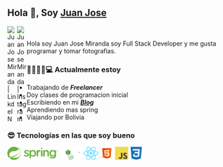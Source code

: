 ## Hola 👋, Soy [Juan Jose](http://juanjoses.me)




<a href="https://www.linkedin.com/in/juanjosemirandam/">
  <img align="left" alt="Juan Jose Miranda | LinkdeIN" width="22px" src="https://cdn.jsdelivr.net/npm/simple-icons@v3/icons/linkedin.svg" />
</a>

<a href="https://www.instagram.com/juan.jose.miranda/">
  <img align="left" alt="Juan Jose Miranda | Instagram" width="22px" src="https://cdn.jsdelivr.net/npm/simple-icons@v3/icons/instagram.svg" />
</a>

<br />

Hola soy Juan Jose Miranda soy Full Stack Developer y me gusta programar y tomar fotografias.

### 👨‍💻🕵‍♀💻 Actualmente estoy

- Trabajando de ***Freelancer***
- Doy clases de programacion inicial
- Escribiendo en mi ***[Blog](http://juanjoses.me)***
- Aprendiendo mas spring
- Viajando por Bolivia 

### 😎 Tecnologías en las que soy bueno

<code><img alt="Spring" height="30px" src="./images/spring-icon.svg"/></code>
<code><img alt="NodeJS" height="30px" src="./images/nodejs-icon.svg" /></code>
<code><img alt="ReactJS" height="30px" src="./images/react-icon.svg" /></code>
<code><img alt="HTML5" height="30px" src="./images/html-icon.png" /></code>
<code><img alt="JavaScript" height="30px" src="./images/js-icon.png"  /></code>
<code><img alt="CSS3" height="30px" src="./images/css-icon.png" /></code>

<br/><br/>
